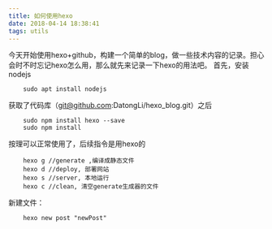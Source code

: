 ```yaml
---
title: 如何使用hexo
date: 2018-04-14 18:38:41
tags: utils
---
```


今天开始使用hexo+github，构建一个简单的blog，做一些技术内容的记录。担心会时不时忘记hexo怎么用，那么就先来记录一下hexo的用法吧。
首先，安装nodejs
```
    sudo apt install nodejs
```
获取了代码库（git@github.com:DatongLi/hexo_blog.git）之后
```
    sudo npm install hexo --save
    sudo npm install
```
按理可以正常使用了，后续指令是用hexo的
```
    hexo g //generate ,编译成静态文件
    hexo d //deploy, 部署网站
    hexo s //server, 本地运行
    hexo c //clean, 清空generate生成器的文件
```
新建文件：
```
    hexo new post "newPost"
```
